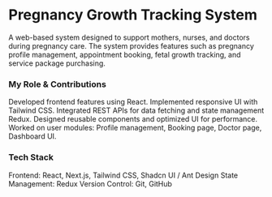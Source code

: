 # Pregnancy Growth Tracking System
A web-based system designed to support mothers, nurses, and doctors during pregnancy care.
The system provides features such as pregnancy profile management, appointment booking, fetal growth tracking, and service package purchasing.

### My Role & Contributions
Developed frontend features using React.
Implemented responsive UI with Tailwind CSS.
Integrated REST APIs for data fetching and state management Redux.
Designed reusable components and optimized UI for performance.
Worked on user modules: Profile management, Booking page, Doctor page, Dashboard UI.

### Tech Stack

Frontend: React, Next.js, Tailwind CSS, Shadcn UI / Ant Design
State Management: Redux
Version Control: Git, GitHub
